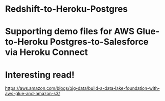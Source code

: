 # Redshift-to-Heroku-Postgres
# Supporting demo files for AWS Glue-to-Heroku Postgres-to-Salesforce via Heroku Connect

# Interesting read!
https://aws.amazon.com/blogs/big-data/build-a-data-lake-foundation-with-aws-glue-and-amazon-s3/
